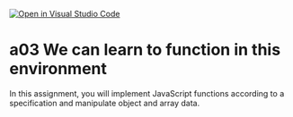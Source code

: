 [![Open in Visual Studio Code](https://classroom.github.com/assets/open-in-vscode-f059dc9a6f8d3a56e377f745f24479a46679e63a5d9fe6f495e02850cd0d8118.svg)](https://classroom.github.com/online_ide?assignment_repo_id=5992031&assignment_repo_type=AssignmentRepo)
# a03 We can learn to function in this environment
In this assignment, you will implement JavaScript functions according to a specification and manipulate object and array data.
